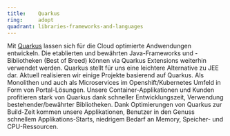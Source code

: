```yaml
---
title:    Quarkus  
ring:     adopt  
quadrant: libraries-frameworks-and-languages
---
```


Mit [Quarkus][quarkus] lassen sich für die Cloud optimierte Andwendungen entwickeln. Die etablierten und bewährten Java-Frameworks
und -Bibliotheken (Best of Breed) können via Quarkus Extensions weiterhin verwendet werden. Quarkus stellt für uns eine
leichtere Alternative zu JEE dar. Aktuell realisieren wir einige Projekte basierend auf Quarkus. Als Monolithen und auch
als Microservices im Openshift/Kubernetes Umfeld in Form von Portal-Lösungen. Unsere Container-Applikationen und Kunden
profitieren stark von Quarkus dank schneller Entwicklungszeit, Verwendung bestehender/bewährter Bibliotheken. Dank
Optimierungen von Quarkus zur Build-Zeit kommen unsere Applikationen, Benutzer in den Genuss schnellem
Applikations-Starts, niedrigem Bedarf an Memory, Speicher- und CPU-Ressourcen.

[quarkus]: https://quarkus.io/
